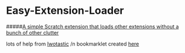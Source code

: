 # Easy-Extension-Loader
#####[A simple Scratch extension that loads other extensions without a bunch of other clutter](http://ac8774.github.io/Easy-Extension-Loader/)


lots of help from [Iwotastic](https://github.com/Iwotastic) /n
bookmarklet created [here](http://mrcoles.com/bookmarklet/)
